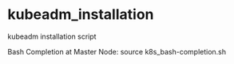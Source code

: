 # kubeadm_installation
kubeadm installation script

Bash Completion at Master Node:
  source k8s_bash-completion.sh
